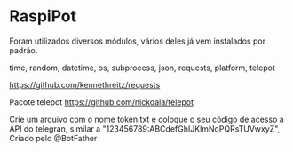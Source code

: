 # RaspiPot

Foram utilizados diversos módulos, vários deles já vem instalados por padrão.

time, random, datetime, os, subprocess, json, requests, platform, telepot

https://github.com/kennethreitz/requests

Pacote telepot
https://github.com/nickoala/telepot

Crie um arquivo com o nome token.txt e coloque o seu código de acesso a API do telegran, similar a "123456789:ABCdefGhIJKlmNoPQRsTUVwxyZ",
Criado pelo @BotFather 
